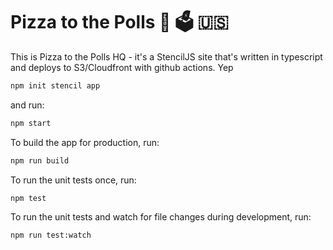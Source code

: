 # Pizza to the Polls 🍕 🗳 🇺🇸

This is Pizza to the Polls HQ - it's a StencilJS site that's written in typescript and deploys to S3/Cloudfront with github actions. Yep

```bash
npm init stencil app
```

and run:

```bash
npm start
```

To build the app for production, run:

```bash
npm run build
```

To run the unit tests once, run:

```
npm test
```

To run the unit tests and watch for file changes during development, run:

```
npm run test:watch
```
